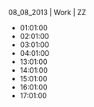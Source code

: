 08_08_2013 | Work | ZZ 
* 01:01:00
* 02:01:00
* 03:01:00
* 04:01:00
* 13:01:00
* 14:01:00
* 15:01:00
* 16:01:00
* 17:01:00
